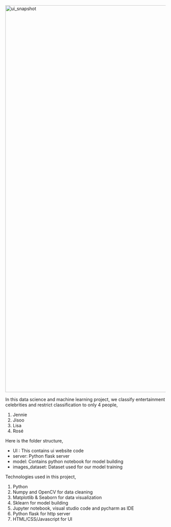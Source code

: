 <img width="1216" alt="ui_snapshot" src="https://github.com/user-attachments/assets/198453f9-d401-46a7-ae13-f0c097bac73e" />

In this data science and machine learning project, we classify entertainment celebrities and restrict classification to only 4 people,
1) Jennie
2) Jisoo
3) Lisa
4) Rosé

Here is the folder structure,
* UI : This contains ui website code 
* server: Python flask server
* model: Contains python notebook for model building
* images_dataset: Dataset used for our model training

Technologies used in this project,
1. Python
2. Numpy and OpenCV for data cleaning
3. Matplotlib & Seaborn for data visualization
4. Sklearn for model building
5. Jupyter notebook, visual studio code and pycharm as IDE
6. Python flask for http server
7. HTML/CSS/Javascript for UI

